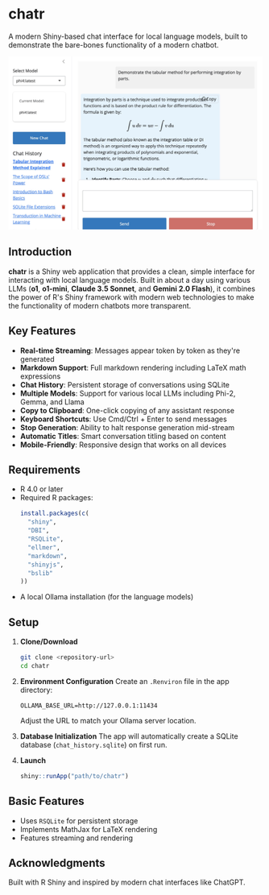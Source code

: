 # chatr

A modern Shiny-based chat interface for local language models, built to
demonstrate the bare-bones functionality of a modern chatbot.

![Screenshot demonstrating the chatr interface](chatr_screenshot.jpg)

## Introduction

**chatr** is a Shiny web application that provides a clean, simple interface
for interacting with local language models. Built in about a day using various
LLMs (**o1**, **o1-mini**, **Claude 3.5 Sonnet**, and **Gemini 2.0 Flash**), it
combines the power of R's Shiny framework with modern web technologies to make
the functionality of modern chatbots more transparent.

## Key Features

- **Real-time Streaming**: Messages appear token by token as they're generated
- **Markdown Support**: Full markdown rendering including LaTeX math expressions
- **Chat History**: Persistent storage of conversations using SQLite
- **Multiple Models**: Support for various local LLMs including Phi-2, Gemma, and Llama
- **Copy to Clipboard**: One-click copying of any assistant response
- **Keyboard Shortcuts**: Use Cmd/Ctrl + Enter to send messages
- **Stop Generation**: Ability to halt response generation mid-stream
- **Automatic Titles**: Smart conversation titling based on content
- **Mobile-Friendly**: Responsive design that works on all devices

## Requirements

- R 4.0 or later
- Required R packages:
  ```r
  install.packages(c(
    "shiny",
    "DBI",
    "RSQLite",
    "ellmer",
    "markdown",
    "shinyjs",
    "bslib"
  ))
  ```
- A local Ollama installation (for the language models)

## Setup

1. **Clone/Download**
   ```bash
   git clone <repository-url>
   cd chatr
   ```

2. **Environment Configuration**
   Create an `.Renviron` file in the app directory:
   ```
   OLLAMA_BASE_URL=http://127.0.0.1:11434
   ```
   Adjust the URL to match your Ollama server location.

3. **Database Initialization**
   The app will automatically create a SQLite database (`chat_history.sqlite`)
   on first run.

4. **Launch**
   ```r
   shiny::runApp("path/to/chatr")
   ```

## Basic Features

- Uses `RSQLite` for persistent storage
- Implements MathJax for LaTeX rendering
- Features streaming and rendering

## Acknowledgments

Built with R Shiny and inspired by modern chat interfaces like ChatGPT.
